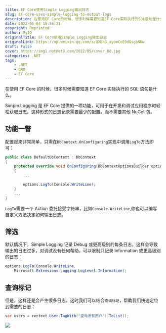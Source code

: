 ```yaml
---
title: EF Core使用Simple Logging输出日志
slug: EF-core-uses-simple-logging-to-output-logs
description: 在使用EF Core的时候，很多时候需要知道EF Core实际执行的SQL语句是什么。
date: 2022-05-04 15:56:21
copyright: Reprinted
author: MyIO
originalTitle: EF Core使用Simple Logging输出日志
originalLink: https://mp.weixin.qq.com/s/QXBhG_ayoeCcE9dGsgbNKw
draft: False
cover: https://img1.dotnet9.com/2022/05/cover_08.jpg
categories: .NET
tags: 
    - .NET
    - ORM
    - EF Core
---
```


在使用 EF Core 的时候，很多时候需要知道 EF Core 实际执行的 SQL 语句是什么。

Simple Logging 是 EF Core 提供的一项功能，可用于在开发和调试应用程序时轻松获取日志。这种形式的日志记录需要最少的配置，而不需要其他 NuGet 包。

## 功能一瞥

配置起来非常简单，只需在`DbContext.OnConfiguring`实现中调用`LogTo`方法即可：

```csharp
public class DefaultDbContext : DbContext
{
    protected override void OnConfiguring(DbContextOptionsBuilder options)
    {
        ...

        options.LogTo(Console.WriteLine);
    }
    ...
}
```

`LogTo`需要一个 Action 委托接受字符串，比如`Console.WriteLine`,你也可以编写自定义方法决定如何输出日志。

## 筛选

默认情况下，Simple Logging 记录 Debug 或更高级别的每条日志。这样会导致输出的日志过多，对调试没有任何帮助，可以限制只记录 Information 或更高级别的日志：

```csharp
options.LogTo(Console.WriteLine,
    Microsoft.Extensions.Logging.LogLevel.Information);
```

## 查询标记

但是，这样还是会产生很多日志。这时我们可以结合`查询标记`，帮助我们快速定位到需要的日志：

```csharp
var users = context.User.TagWith("查询所有用户").ToList();
```

![](https://img1.dotnet9.com/2022/05/0801.jpg)
